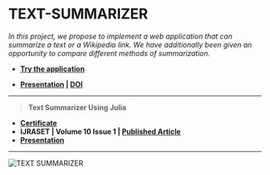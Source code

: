 # TEXT-SUMMARIZER

_In this project, we propose to implement a web application that can summarize a text or a Wikipedia link. We have additionally been given an opportunity to compare different methods of summarization._

 - **[Try the application](http://textssummarizer.herokuapp.com)**
 
 - **[Presentation](https://github.com/Amey-Thakur/TEXT-SUMMARIZER/blob/main/TEXT%20SUMMARIZER.pdf) | [DOI](http://dx.doi.org/10.13140/RG.2.2.17259.67360)**

---

 >**Text Summarizer Using Julia**
  
 - **[Certificate](https://github.com/Amey-Thakur/ACHIEVEMENTS/blob/main/Research%20Papers/Text%20Summarizer%20Using%20Julia/IJRASET40066%20-%20Text%20Summarizer%20Using%20Julia.pdf)**
 - **IJRASET | Volume 10 Issue 1 | [Published Article](https://doi.org/10.22214/ijraset.2022.40066)**
 - **[Presentation](https://github.com/Amey-Thakur/ACHIEVEMENTS/blob/main/Research%20Papers/Text%20Summarizer%20Using%20Julia/TEXT%20SUMMARIZER.pdf)**

---

![TEXT SUMMARIZER](https://user-images.githubusercontent.com/54937357/146636650-5e8909fe-0484-41b8-b1d9-03612cb34e70.png)
